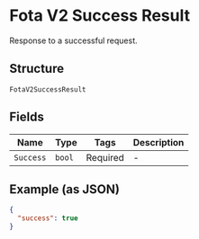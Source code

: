 
# Fota V2 Success Result

Response to a successful request.

## Structure

`FotaV2SuccessResult`

## Fields

| Name | Type | Tags | Description |
|  --- | --- | --- | --- |
| `Success` | `bool` | Required | - |

## Example (as JSON)

```json
{
  "success": true
}
```

